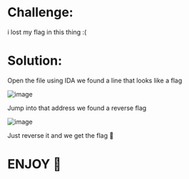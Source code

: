 # Challenge:

i lost my flag in this thing :(

# Solution:
Open the file using IDA we found a line that looks like a flag

![image](https://github.com/Katsumi1012/CTF/assets/42516564/ba514915-b631-4558-8bae-efadef5f8585)

Jump into that address we found a reverse flag

![image](https://github.com/Katsumi1012/CTF/assets/42516564/36760fde-abb7-465b-a84c-b3124d24c4e9)

Just reverse it and we get the flag 🚩
# ENJOY 🤡
